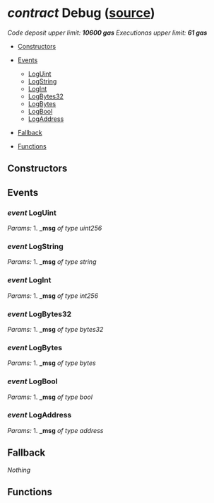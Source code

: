 # *contract* Debug ([source](https://github.com/daostack/daostack/tree/master/./contracts/test/Debug.sol))
*Code deposit upper limit: **10600 gas***
*Executionas upper limit: **61 gas***

- [Constructors](#constructors)

- [Events](#events)
    - [LogUint](#event-loguint)
    - [LogString](#event-logstring)
    - [LogInt](#event-logint)
    - [LogBytes32](#event-logbytes32)
    - [LogBytes](#event-logbytes)
    - [LogBool](#event-logbool)
    - [LogAddress](#event-logaddress)
- [Fallback](#fallback)
- [Functions](#functions)

## Constructors

## Events
### *event* LogUint
*Params:*
    1. **_msg** *of type uint256*


### *event* LogString
*Params:*
    1. **_msg** *of type string*


### *event* LogInt
*Params:*
    1. **_msg** *of type int256*


### *event* LogBytes32
*Params:*
    1. **_msg** *of type bytes32*


### *event* LogBytes
*Params:*
    1. **_msg** *of type bytes*


### *event* LogBool
*Params:*
    1. **_msg** *of type bool*


### *event* LogAddress
*Params:*
    1. **_msg** *of type address*


## Fallback
*Nothing*
## Functions

